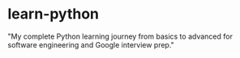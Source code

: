 # learn-python
"My complete Python learning journey from basics to advanced for software engineering and Google interview prep."
